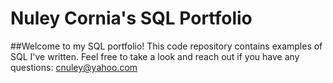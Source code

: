 # Nuley Cornia's SQL  Portfolio

##Welcome to my SQL portfolio! This code repository contains examples of SQL I've written. Feel free to take a look and reach out if you have any questions:
cnuley@yahoo.com
